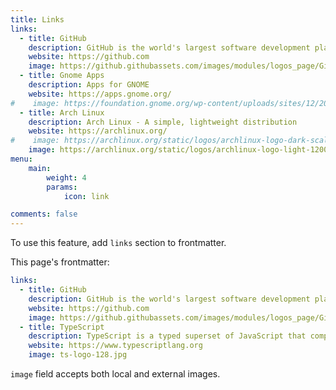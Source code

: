 ```yaml
---
title: Links
links:
  - title: GitHub
    description: GitHub is the world's largest software development platform.
    website: https://github.com
    image: https://github.githubassets.com/images/modules/logos_page/GitHub-Mark.png
  - title: Gnome Apps
    description: Apps for GNOME
    website: https://apps.gnome.org/
#    image: https://foundation.gnome.org/wp-content/uploads/sites/12/2021/03/GnomeLogoHorizontal.svg
  - title: Arch Linux
    description: Arch Linux - A simple, lightweight distribution
    website: https://archlinux.org/
#    image: https://archlinux.org/static/logos/archlinux-logo-dark-scalable.518881f04ca9.svg
    image: https://archlinux.org/static/logos/archlinux-logo-light-1200dpi.7ccd81fd52dc.png
menu:
    main: 
        weight: 4
        params:
            icon: link

comments: false
---
```


To use this feature, add `links` section to frontmatter.

This page's frontmatter:

```yaml
links:
  - title: GitHub
    description: GitHub is the world's largest software development platform.
    website: https://github.com
    image: https://github.githubassets.com/images/modules/logos_page/GitHub-Mark.png
  - title: TypeScript
    description: TypeScript is a typed superset of JavaScript that compiles to plain JavaScript.
    website: https://www.typescriptlang.org
    image: ts-logo-128.jpg
```

`image` field accepts both local and external images.